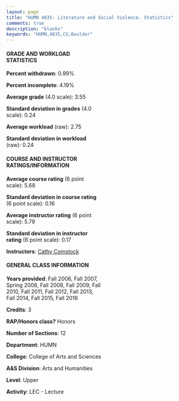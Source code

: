 ```yaml
---
layout: page
title: "HUMN 4835: Literature and Social Violence. Statistics"
comments: true
description: "blanks"
keywords: "HUMN,4835,CU,Boulder"
---
```

<head>
<script src="https://ajax.googleapis.com/ajax/libs/jquery/2.1.3/jquery.min.js"></script>
<script src="https://dl.dropboxusercontent.com/s/pc42nxpaw1ea4o9/highcharts.js?dl=0"></script>
<!-- <script src="../assets/js/highcharts.js"></script> -->
<style type="text/css">@font-face {
	font-family: "Bebas Neue";
	src: url(https://www.filehosting.org/file/details/544349/BebasNeue Regular.otf) format("opentype");
	}
	h1.Bebas { 
		font-family: "Bebas Neue", Verdana, Tahoma;
	}
</style>
</head>
<body>
	<div id="container" style="float: right; width: 45%; height: 88%; margin-left: 2.5%; margin-right: 2.5%;"></div>
	<script language="JavaScript">
		$(document).ready(function() {
		var chart = {type: 'column'};
		var title = {text: 'Grade Distribution'};
		var xAxis = {categories: ['A','B','C','D','F'],crosshair: true};
		var yAxis = {min: 0,title: {text: 'Percentage'}};
		var tooltip = {headerFormat: '<center><b><span style="font-size:20px">{point.key}</span></b></center>',
		               pointFormat: '<td style="padding:0"><b>{point.y:.1f}%</b></td>',
		               footerFormat: '</table>',shared: true,useHTML: true};
		var plotOptions = {column: {pointPadding: 0.0,borderWidth: 0}};  
		var credits = {enabled: false};var series= [{name: 'Percent',data: [71.64,22.43,2.58,0.44,2.91,]}];
		var json = {};
		json.chart = chart;
		json.title = title;
		json.tooltip = tooltip;
		json.xAxis = xAxis;
		json.yAxis = yAxis;  
		json.series = series;
		json.plotOptions = plotOptions;  
		json.credits = credits;
		$('#container').highcharts(json);
	});
	</script>
</body>
			   
#### GRADE AND WORKLOAD STATISTICS

**Percent withdrawn**: 0.99%

**Percent incomplete**: 4.19%

**Average grade** (4.0 scale): 3.55

**Standard deviation in grades** (4.0 scale): 0.24

**Average workload** (raw): 2.75

**Standard deviation in workload** (raw): 0.24

#### COURSE AND INSTRUCTOR RATINGS/INFORMATION

**Average course rating** (6 point scale): 5.68

**Standard deviation in course rating** (6 point scale): 0.16

**Average instructor rating** (6 point scale): 5.79

**Standard deviation in instructor rating** (6 point scale): 0.17

**Instructors**: <a href='../../instructors/Cathy_Comstock'>Cathy Comstock</a>

#### GENERAL CLASS INFORMATION

**Years provided**: Fall 2006, Fall 2007, Spring 2008, Fall 2008, Fall 2009, Fall 2010, Fall 2011, Fall 2012, Fall 2013, Fall 2014, Fall 2015, Fall 2016

**Credits**: 3

**RAP/Honors class?** Honors

**Number of Sections**: 12

**Department**: HUMN

**College**: College of Arts and Sciences

**A&S Division**: Arts and Humanities

**Level**: Upper

**Activity**: LEC - Lecture
